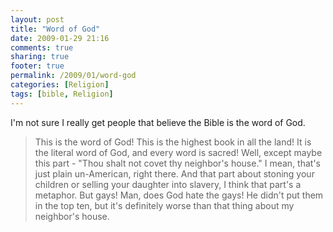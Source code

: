 ```yaml
---
layout: post
title: "Word of God"
date: 2009-01-29 21:16
comments: true
sharing: true
footer: true
permalink: /2009/01/word-god
categories: [Religion]
tags: [bible, Religion]
---
```

I'm not sure I really get people that believe the Bible is the word of God.
<blockquote>This is the word of God!  This is the highest book in all the land!  It is the literal word of God, and every word is sacred!  Well, except maybe this part - "Thou shalt not covet thy neighbor's house."  I mean, that's just plain un-American, right there.  And that part about stoning your children or selling your daughter into slavery, I think that part's a metaphor.  But gays!  Man, does God hate the gays!  He didn't put them in the top ten, but it's definitely worse than that thing about my neighbor's house.</blockquote>